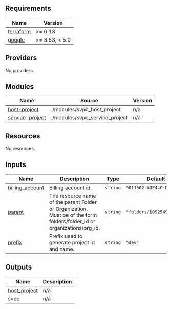 <!-- BEGIN_TF_DOCS -->
## Requirements

| Name | Version |
|------|---------|
| <a name="requirement_terraform"></a> [terraform](#requirement\_terraform) | >= 0.13 |
| <a name="requirement_google"></a> [google](#requirement\_google) | >= 3.53, < 5.0 |

## Providers

No providers.

## Modules

| Name | Source | Version |
|------|--------|---------|
| <a name="module_host-project"></a> [host-project](#module\_host-project) | ./modules/svpc_host_project | n/a |
| <a name="module_service-project"></a> [service-project](#module\_service-project) | ./modules/svpc_service_project | n/a |

## Resources

No resources.

## Inputs

| Name | Description | Type | Default | Required |
|------|-------------|------|---------|:--------:|
| <a name="input_billing_account"></a> [billing\_account](#input\_billing\_account) | Billing account id. | `string` | `"011502-A4E44C-DA5605"` | no |
| <a name="input_parent"></a> [parent](#input\_parent) | The resource name of the parent Folder or Organization. Must be of the form folders/folder\_id or organizations/org\_id. | `string` | `"folders/1092549244244"` | no |
| <a name="input_prefix"></a> [prefix](#input\_prefix) | Prefix used to generate project id and name. | `string` | `"dev"` | no |

## Outputs

| Name | Description |
|------|-------------|
| <a name="output_host_project"></a> [host\_project](#output\_host\_project) | n/a |
| <a name="output_svpc"></a> [svpc](#output\_svpc) | n/a |
<!-- END_TF_DOCS -->